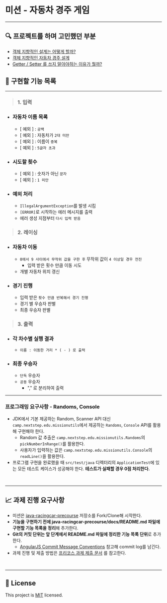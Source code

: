 # 미션 - 자동차 경주 게임

---

## 🔍 프로젝트를 하며 고민했던 부분 
- [객체 지향적인 설계는 어떻게 할까?](https://github.com/her0807/java-racingcar-precourse/wiki/%EA%B0%9D%EC%B2%B4-%EC%A7%80%ED%96%A5%EC%A0%81%EC%9D%B8-%EC%84%A4%EA%B3%84%EB%8A%94-%EC%96%B4%EB%96%BB%EA%B2%8C-%ED%95%A0%EA%B9%8C%3F)
- [객체 지향적인 자동차 경주 설계](https://github.com/her0807/java-racingcar-precourse/wiki/%EA%B0%9D%EC%B2%B4-%EC%A7%80%ED%96%A5%EC%A0%81%EC%9D%B8-%EC%9E%90%EB%8F%99%EC%B0%A8-%EA%B2%BD%EC%A3%BC-%EA%B2%8C%EC%9E%84-%EC%84%A4%EA%B3%84)
- [Getter / Setter 를 쓰지 말아야하는 이유가 뭘까?](https://github.com/her0807/java-racingcar-precourse/wiki/Getter---Setter--%EB%A5%BC-%EC%93%B0%EC%A7%80-%EB%A7%90%EC%95%84%EC%95%BC%ED%95%98%EB%8A%94-%EC%9D%B4%EC%9C%A0%EA%B0%80-%EB%AD%98%EA%B9%8C%3F)

## 🚀 구현할 기능 목록

---

> ### 1. 입력

- ### 자동차 이름 목록
  - [ 예외 ] : `공백`
  - [ 예외 ] : 자동차가 `2대 미만`
  - [ 예외 ] : 이름이 `중복`
  - [ 예외 ] : `5글자 초과`


- ### 시도할 횟수 
  - [ 예외 ] : 숫자가 아닌 `문자` 
  - [ 예외 ] : `1 미만`
    

- ### 예외 처리
  - `IllegalArgumentException`를 발생 시킴
  - `[ERROR]`로 시작하는 에러 메시지를 출력
  - 에러 생성 지점부터 `다시 입력 받음 ` 
  


> ### 2. 레이싱 

- ### 자동차 이동
  - `0에서 9 사이에서 무작위 값을 구한 후` 무작위 값이 `4 이상일 경우 전진`
    - 입력 받은 횟수 만큼 이동 시도
  - 개별 자동차 위치 갱신
  
  
- ### 경기 진행
  - 입력 받은 `횟수 만큼 반복해서 경기 진행`
  - 경기 별 우승자 판별 
  - 최종 우승자 판별



> ### 3. 출력

- ### 각 차수별 실행 결과
  - `이름 : 이동한 거리 * ( - ) 로 출력`
- ### 최종 우승자 
  - `단독` 우승자
  - `공동` 우승자 
    - "," 로 분리하여 출력


----


### 프로그래밍 요구사항 - Randoms, Console

- JDK에서 기본 제공하는 Random, Scanner API 대신 `camp.nextstep.edu.missionutils`에서 제공하는 `Randoms`, `Console` API를 활용해 구현해야 한다.
   - Random 값 추출은 `camp.nextstep.edu.missionutils.Randoms`의 `pickNumberInRange()`를 활용한다.
   - 사용자가 입력하는 값은 `camp.nextstep.edu.missionutils.Console`의 `readLine()`을 활용한다.
- 프로그램 구현을 완료했을 때 `src/test/java` 디렉터리의 `ApplicationTest`에 있는 모든 테스트 케이스가 성공해야 한다. **테스트가 실패할 경우 0점 처리한다.**

<br>

---

## 📈 과제 진행 요구사항

- 미션은 [java-racingcar-precourse](https://github.com/woowacourse/java-racingcar-precourse) 저장소를 Fork/Clone해 시작한다.
- **기능을 구현하기 전에 java-racingcar-precourse/docs/README.md 파일에 구현할 기능 목록을 정리**해 추가한다.
- **Git의 커밋 단위는 앞 단계에서 README.md 파일에 정리한 기능 목록 단위**로 추가한다.
   - [AngularJS Commit Message Conventions](https://gist.github.com/stephenparish/9941e89d80e2bc58a153) 참고해 commit log를 남긴다.
- 과제 진행 및 제출 방법은 [프리코스 과제 제출 문서](https://github.com/woowacourse/woowacourse-docs/tree/master/precourse) 를 참고한다.

<br>

---

## 📝 License

This project is [MIT](https://github.com/woowacourse/java-racingcar-precourse/blob/master/LICENSE) licensed.
